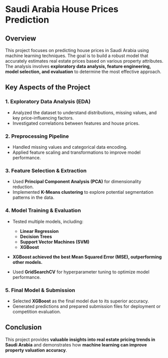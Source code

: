 # Saudi Arabia House Prices Prediction

## Overview
This project focuses on predicting house prices in Saudi Arabia using machine learning techniques. The goal is to build a robust model that accurately estimates real estate prices based on various property attributes. The analysis involves **exploratory data analysis, feature engineering, model selection, and evaluation** to determine the most effective approach.

## Key Aspects of the Project

### 1. Exploratory Data Analysis (EDA)
- Analyzed the dataset to understand distributions, missing values, and key price-influencing factors.  
- Investigated correlations between features and house prices.  

### 2. Preprocessing Pipeline
- Handled missing values and categorical data encoding.  
- Applied feature scaling and transformations to improve model performance.  

### 3. Feature Selection & Extraction
- Used **Principal Component Analysis (PCA)** for dimensionality reduction.  
- Implemented **K-Means clustering** to explore potential segmentation patterns in the data.  

### 4. Model Training & Evaluation
- Tested multiple models, including:  
  - **Linear Regression**  
  - **Decision Trees**  
  - **Support Vector Machines (SVM)**  
  - **XGBoost**  

- **XGBoost achieved the best Mean Squared Error (MSE), outperforming other models.**  
- Used **GridSearchCV** for hyperparameter tuning to optimize model performance.  

### 5. Final Model & Submission
- Selected **XGBoost** as the final model due to its superior accuracy.  
- Generated predictions and prepared submission files for deployment or competition evaluation.  

## Conclusion
This project provides **valuable insights into real estate pricing trends in Saudi Arabia** and demonstrates how **machine learning can improve property valuation accuracy**.
